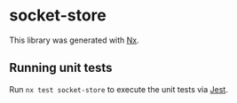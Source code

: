 # socket-store

This library was generated with [Nx](https://nx.dev).

## Running unit tests

Run `nx test socket-store` to execute the unit tests via [Jest](https://jestjs.io).
